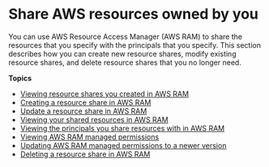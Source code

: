 # Share AWS resources owned by you<a name="working-with-sharing"></a>

You can use AWS Resource Access Manager \(AWS RAM\) to share the resources that you specify with the principals that you specify\. This section describes how you can create new resource shares, modify existing resource shares, and delete resource shares that you no longer need\.

**Topics**
+ [Viewing resource shares you created in AWS RAM](working-with-sharing-view-rs.md)
+ [Creating a resource share in AWS RAM](working-with-sharing-create.md)
+ [Update a resource share in AWS RAM](working-with-sharing-update.md)
+ [Viewing your shared resources in AWS RAM](working-with-sharing-view-sr.md)
+ [Viewing the principals you share resources with in AWS RAM](working-with-sharing-view-principals.md)
+ [Viewing AWS RAM managed permissions](working-with-sharing-view-permissions.md)
+ [Updating AWS RAM managed permissions to a newer version](working-with-sharing-update-permissions.md)
+ [Deleting a resource share in AWS RAM](working-with-sharing-delete.md)